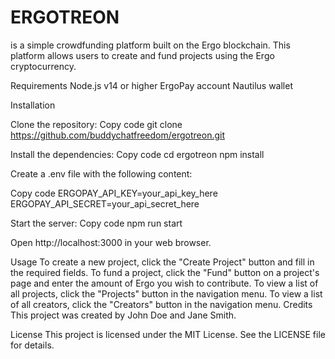 # ERGOTREON
is a simple crowdfunding platform built on the Ergo blockchain. This platform allows users to create and fund projects using the Ergo cryptocurrency.

Requirements Node.js v14 or higher ErgoPay account Nautilus wallet

Installation

Clone the repository: Copy code git clone https://github.com/buddychatfreedom/ergotreon.git

Install the dependencies: Copy code cd ergotreon npm install

Create a .env file with the following content:

Copy code ERGOPAY_API_KEY=your_api_key_here ERGOPAY_API_SECRET=your_api_secret_here

Start the server: Copy code npm run start

Open http://localhost:3000 in your web browser.

Usage To create a new project, click the "Create Project" button and fill in the required fields. To fund a project, click the "Fund" button on a project's page and enter the amount of Ergo you wish to contribute. To view a list of all projects, click the "Projects" button in the navigation menu. To view a list of all creators, click the "Creators" button in the navigation menu. Credits This project was created by John Doe and Jane Smith.

License This project is licensed under the MIT License. See the LICENSE file for details.
